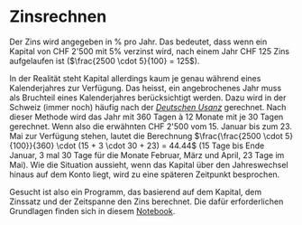 # Zinsrechnen

Der Zins wird angegeben in % pro Jahr. Das bedeutet, dass wenn ein Kapital
von CHF 2'500 mit 5% verzinst wird, nach einem Jahr CHF 125 Zins
aufgelaufen ist ($\frac{2500 \cdot 5}{100} = 125$).

In der Realität steht Kapital allerdings kaum je genau während eines
Kalenderjahres zur Verfügung. Das heisst, ein angebrochenes Jahr muss
als Bruchteil eines Kalenderjahres berücksichtigt werden. Dazu wird in
der Schweiz (immer noch) häufig nach der
[*Deutschen
Usanz*](https://de.wikipedia.org/wiki/Zinsberechnungsmethode#30/360_%E2%80%93_deutsche_(kaufm%C3%A4nnische)_Zinsmethode)
gerechnet. Nach dieser Methode wird das Jahr mit 360 Tagen à 12 Monate
mit je 30 Tagen gerechnet. Wenn also die erwähnten CHF 2'500 vom 15.
Januar bis zum 23. Mai zur Verfügung stehen, lautet die Berechnung
$\frac{\frac{2500 \cdot 5}{100}}{360} \cdot (15 + 3 \cdot 30 + 23) =
44.44$ (15 Tage bis Ende Januar, 3 mal 30 Tage für die Monate Februar,
März und April, 23 Tage im Mai). Wie die Situation aussieht, wenn das
Kapital über den Jahreswechsel hinaus auf dem Konto liegt, wird zu eine
späteren Zeitpunkt besprochen.

Gesucht ist also ein Programm, das basierend auf dem Kapital, dem
Zinssatz und der Zeitspanne den Zins berechnet. Die dafür erforderlichen
Grundlagen finden sich in diesem
[Notebook](https://nbviewer.org/github/ProgrammierenNachOFI/kaufmaennischesRechnen/blob/main/docs/zinsrechnen_sus.ipynb).